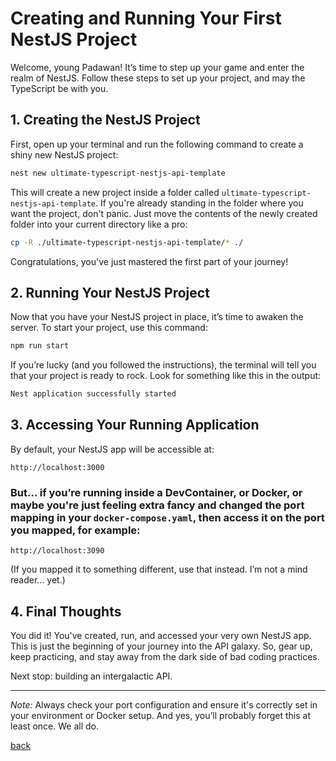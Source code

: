 # Creating and Running Your First NestJS Project

Welcome, young Padawan! It’s time to step up your game and enter the realm of NestJS. Follow these steps to set up your project, and may the TypeScript be with you.

## 1. Creating the NestJS Project

First, open up your terminal and run the following command to create a shiny new NestJS project:

```bash
nest new ultimate-typescript-nestjs-api-template
```

This will create a new project inside a folder called `ultimate-typescript-nestjs-api-template`. If you're already standing in the folder where you want the project, don't panic. Just move the contents of the newly created folder into your current directory like a pro:

```bash
cp -R ./ultimate-typescript-nestjs-api-template/* ./
```

Congratulations, you've just mastered the first part of your journey!

## 2. Running Your NestJS Project

Now that you have your NestJS project in place, it’s time to awaken the server. To start your project, use this command:

```bash
npm run start
```

If you’re lucky (and you followed the instructions), the terminal will tell you that your project is ready to rock. Look for something like this in the output:

```bash
Nest application successfully started
```

## 3. Accessing Your Running Application

By default, your NestJS app will be accessible at:

```
http://localhost:3000
```

### But... if you’re running inside a DevContainer, or Docker, or maybe you're just feeling extra fancy and changed the port mapping in your `docker-compose.yaml`, then access it on the port you mapped, for example:

```
http://localhost:3090
```

(If you mapped it to something different, use that instead. I’m not a mind reader... yet.)

## 4. Final Thoughts

You did it! You've created, run, and accessed your very own NestJS app. This is just the beginning of your journey into the API galaxy. So, gear up, keep practicing, and stay away from the dark side of bad coding practices.

Next stop: building an intergalactic API.

---

_Note:_ Always check your port configuration and ensure it's correctly set in your environment or Docker setup. And yes, you’ll probably forget this at least once. We all do.

[back](table-of-contents.md)
